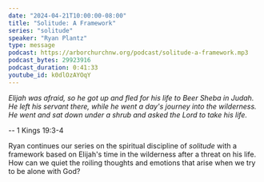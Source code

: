 ```yaml
---
date: "2024-04-21T10:00:00-08:00"
title: "Solitude: A Framework"
series: "solitude"
speaker: "Ryan Plantz"
type: message
podcast: https://arborchurchnw.org/podcast/solitude-a-framework.mp3
podcast_bytes: 29923916
podcast_duration: 0:41:33
youtube_id: k0dlOzAYOqY
---
```


*Elijah was afraid, so he got up and fled for his life to Beer Sheba in Judah. He left his servant there, while he went a day's journey into the wilderness. He went and sat down under a shrub and asked the Lord to take his life.*

-- 1 Kings 19:3-4

Ryan continues our series on the spiritual discipline of *solitude* with a framework based on Elijah's time in the
wilderness after a threat on his life. How can we quiet the roiling thoughts and emotions that arise when we try to be
alone with God?
